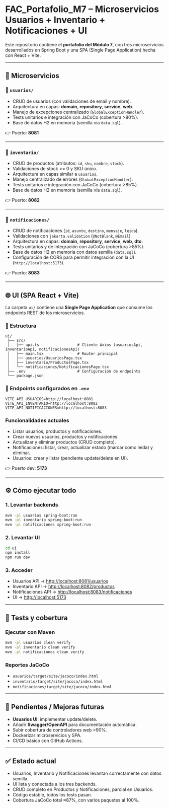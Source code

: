 # FAC_Portafolio_M7 – Microservicios Usuarios + Inventario + Notificaciones + UI

Este repositorio contiene el **portafolio del Módulo 7**, con tres microservicios desarrollados en Spring Boot y una SPA (Single Page Application) hecha con React + Vite.

---

## 🚀 Microservicios

### 📌 `usuarios/`

* CRUD de usuarios (con validaciones de email y nombre).
* Arquitectura en capas: **domain**, **repository**, **service**, **web**.
* Manejo de excepciones centralizado (`GlobalExceptionHandler`).
* Tests unitarios e integración con JaCoCo (cobertura >80%).
* Base de datos H2 en memoria (semilla vía `data.sql`).

👉 Puerto: **8081**

---

### 📌 `inventario/`

* CRUD de productos (atributos: `id`, `sku`, `nombre`, `stock`).
* Validaciones de stock >= 0 y SKU único.
* Arquitectura en capas similar a `usuarios`.
* Manejo centralizado de errores (`GlobalExceptionHandler`).
* Tests unitarios e integración con JaCoCo (cobertura >85%).
* Base de datos H2 en memoria (semilla vía `data.sql`).

👉 Puerto: **8082**

---

### 📌 `notificaciones/`

* CRUD de notificaciones (`id`, `asunto`, `destino`, `mensaje`, `leida`).
* Validaciones con `jakarta.validation` (`@NotBlank`, `@Email`).
* Arquitectura en capas: **domain**, **repository**, **service**, **web**, **dto**.
* Tests unitarios y de integración con JaCoCo (cobertura >85%).
* Base de datos H2 en memoria con datos semilla (`data.sql`).
* Configuración de CORS para permitir integración con la UI (`http://localhost:5173`).

👉 Puerto: **8083**

---

## 🌐 UI (SPA React + Vite)

La carpeta `ui/` contiene una **Single Page Application** que consume los endpoints REST de los microservicios.  

### 📂 Estructura

```
ui/
 ├── src/
 │   ├── api.ts                 # Cliente Axios (usuariosApi, inventarioApi, notificacionesApi)
 │   ├── main.tsx               # Router principal
 │   ├── usuarios/UsuariosPage.tsx
 │   ├── inventario/ProductosPage.tsx
 │   └── notificaciones/NotificacionesPage.tsx
 ├── .env                       # Configuración de endpoints
 └── package.json
```

### 🔗 Endpoints configurados en `.env`

```env
VITE_API_USUARIOS=http://localhost:8081
VITE_API_INVENTARIO=http://localhost:8082
VITE_API_NOTIFICACIONES=http://localhost:8083
```

### Funcionalidades actuales

* Listar usuarios, productos y notificaciones.
* Crear nuevos usuarios, productos y notificaciones.
* Actualizar y eliminar productos (CRUD completo).
* Notificaciones: listar, crear, actualizar estado (marcar como leída) y eliminar.
* Usuarios: crear y listar (pendiente update/delete en UI).

👉 Puerto dev: **5173**

---

## ⚙️ Cómo ejecutar todo

### 1. Levantar backends

```bash
mvn -pl usuarios spring-boot:run
mvn -pl inventario spring-boot:run
mvn -pl notificaciones spring-boot:run
```

### 2. Levantar UI

```bash
cd ui
npm install
npm run dev
```

### 3. Acceder

* Usuarios API → [http://localhost:8081/usuarios](http://localhost:8081/usuarios)  
* Inventario API → [http://localhost:8082/productos](http://localhost:8082/productos)  
* Notificaciones API → [http://localhost:8083/notificaciones](http://localhost:8083/notificaciones)  
* UI → [http://localhost:5173](http://localhost:5173)  

---

## 🧪 Tests y cobertura

### Ejecutar con Maven

```bash
mvn -pl usuarios clean verify
mvn -pl inventario clean verify
mvn -pl notificaciones clean verify
```

### Reportes JaCoCo

* `usuarios/target/site/jacoco/index.html`
* `inventario/target/site/jacoco/index.html`
* `notificaciones/target/site/jacoco/index.html`

---

## 📌 Pendientes / Mejoras futuras

* **Usuarios UI**: implementar update/delete.
* Añadir **Swagger/OpenAPI** para documentación automática.
* Subir cobertura de controladores web >90%.
* Dockerizar microservicios y SPA.
* CI/CD básico con GitHub Actions.

---

## ✅ Estado actual

* Usuarios, Inventario y Notificaciones levantan correctamente con datos semilla.
* UI lista y conectada a los tres backends.
* CRUD completo en Productos y Notificaciones, parcial en Usuarios.
* Código estable, todos los tests pasan.
* Cobertura JaCoCo total ≈87%, con varios paquetes al 100%.

